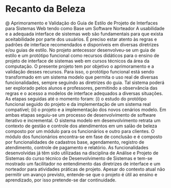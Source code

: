 # Recanto da Beleza
@ Aprimoramento e Validação do Guia de Estilo de Projeto de Interfaces para Sistemas Web tendo como Base um Software Norteador
A usabilidade e a adequada interface de sistemas web são fundamentais para que exista aceitabilidade por parte dos usuários. É preciso estar atento às regras e padrões de interface recomendados e disponíveis em diversas diretrizes e/ou guias de estilo. No projeto antecessor desenvolveu-se um guia de estilo e um protótipo funcional como recursos didáticos para o ensino de projeto de interface de sistemas web em cursos técnicos da área da computação. O presente projeto tem por objetivo o aprimoramento e a validação desses recursos. Para isso, o protótipo funcional está sendo transformado em um sistema modelo que permita o uso real de diversas funcionalidades, sempre seguindo as diretrizes do guia. Tal sistema poderá ser explorado pelos alunos e professores, permitindo a observância das regras e o acesso a modelos de interface adequados a diversas situações. As etapas seguidas até o momento foram: (i) o estudo do protótipo funcional seguido do projeto e da implementação de um sistema real compatível; (ii) o projeto e a implementação dos novos cenários modelo. Em ambas etapas seguiu-se um processo de desenvolvimento de software iterativo e incremental. O sistema modelo em desenvolvimento retrata um contexto de gestão e controle dos atendimentos em um salão de beleza composto por um módulo para os funcionários e outro para clientes. O módulo dos funcionários encontra-se em fase de conclusão e é composto por funcionalidades de cadastros base, agendamento, registro de atendimento, controle de pagamento e relatório. As funcionalidades desenvolvidas já têm sido utilizadas na disciplina de Análise e Projeto de Sistemas do curso técnico de Desenvolvimento de Sistemas e tem-se mostrado um facilitador no entendimento das diretrizes de interface e um norteador para atividades práticas de projeto. Apesar do contexto atual não permitir um avanço previsto, entende-se que o projeto é útil ao ensino e aprendizado, por isso pretende-se dar continuidade.
